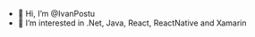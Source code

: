 - 👋 Hi, I’m @IvanPostu
- 👀 I’m interested in .Net, Java, React, ReactNative and Xamarin

<!---
IvanPostu/IvanPostu is a ✨ special ✨ repository because its `README.md` (this file) appears on your GitHub profile.
You can click the Preview link to take a look at your changes.
--->
